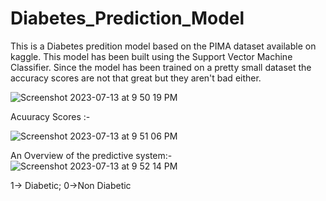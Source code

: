 # Diabetes_Prediction_Model
This is a Diabetes predition model based on the PIMA dataset available on kaggle.
This model has been built using the Support Vector Machine Classifier.
Since the model has been trained on a pretty small dataset the accuracy scores are not that great but they aren't bad either.


![Screenshot 2023-07-13 at 9 50 19 PM](https://github.com/bhattacharya-arka/Diabetes_Prediction_Model/assets/74709555/4971f267-8927-4997-b56d-84299829bd3b)



Acuuracy Scores :-


![Screenshot 2023-07-13 at 9 51 06 PM](https://github.com/bhattacharya-arka/Diabetes_Prediction_Model/assets/74709555/2768e568-e920-4547-85ea-454fa96cee34)



An Overview of the predictive system:- 
![Screenshot 2023-07-13 at 9 52 14 PM](https://github.com/bhattacharya-arka/Diabetes_Prediction_Model/assets/74709555/7d4996ec-93fd-4c22-b859-cca76a33630e)


1-> Diabetic; 0->Non Diabetic
